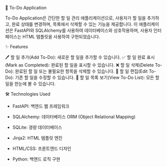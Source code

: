 📝 To-Do Application

To-Do Application은 간단한 할 일 관리 애플리케이션으로, 사용자가 할 일을 추가하고, 완료 상태를 변경하며, 목록에서 삭제할 수 있는 기능을 제공합니다. 이 애플리케이션은 FastAPI와 SQLAlchemy를 사용하여 데이터베이스와 상호작용하며, 사용자 인터페이스는 HTML 템플릿을 사용하여 구현되었습니다.

✨ Features

🖊️ 할 일 추가(Add To-Do): 새로운 할 일을 추가할 수 있습니다.
✅ 할 일 완료 표시(Mark as Completed): 완료된 할 일을 표시할 수 있습니다.
❌ 할 일 삭제(Delete To-Do): 완료된 할 일 또는 불필요한 항목을 삭제할 수 있습니다.
📝 할 일 편집(Edit To-Do): 기존 할 일을 수정할 수 있습니다.
📄 할 일 목록 보기(View To-Do List): 모든 할 일을 한눈에 볼 수 있습니다.

🛠️ Technologies Used

- FastAPI: 백엔드 웹 프레임워크

- SQLAlchemy: 데이터베이스 ORM (Object Relational Mapping)

- SQLite: 경량 데이터베이스

- Jinja2: HTML 템플릿 엔진

- HTML/CSS: 프론트엔드 디자인

- Python: 백엔드 로직 구현
